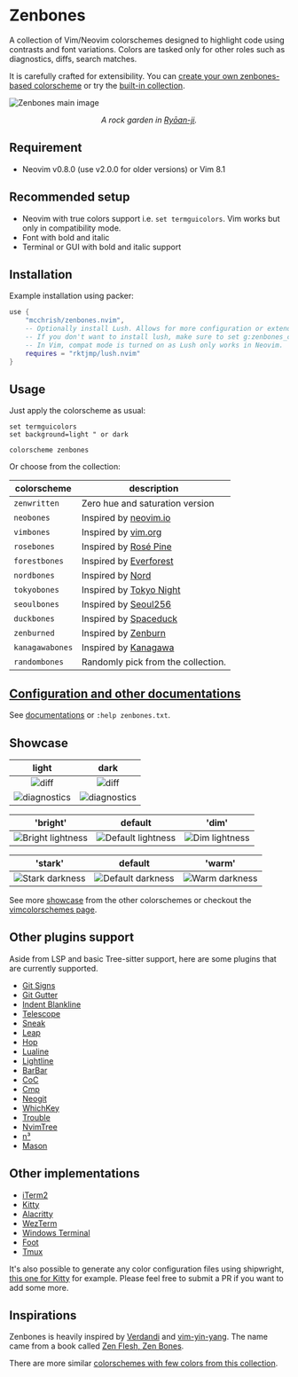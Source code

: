 # Zenbones

A collection of Vim/Neovim colorschemes designed to highlight code using
contrasts and font variations. Colors are tasked only for other roles such as
diagnostics, diffs, search matches.

It is carefully crafted for extensibility. You can
[create your own zenbones-based colorscheme](doc/zenbones.md#create-your-own-colorscheme)
or try the [built-in collection](#usage).

![Zenbones main image](https://user-images.githubusercontent.com/7200153/133883977-116795f3-c602-45f0-8907-b89c8d0b2f82.jpg)

<p align="center">
<em>A rock garden in <a href="https://en.wikipedia.org/wiki/Ry%C5%8Dan-ji">Ryōan-ji</a>.</em>
</p>

## Requirement

-   Neovim v0.8.0 (use v2.0.0 for older versions) or Vim 8.1

## Recommended setup

-   Neovim with true colors support i.e. `set termguicolors`. Vim works but only
    in compatibility mode.
-   Font with bold and italic
-   Terminal or GUI with bold and italic support

## Installation

Example installation using packer:

```lua
use {
    "mcchrish/zenbones.nvim",
    -- Optionally install Lush. Allows for more configuration or extending the colorscheme
    -- If you don't want to install lush, make sure to set g:zenbones_compat = 1
    -- In Vim, compat mode is turned on as Lush only works in Neovim.
    requires = "rktjmp/lush.nvim"
}
```

## Usage

Just apply the colorscheme as usual:

```vim
set termguicolors
set background=light " or dark

colorscheme zenbones
```

Or choose from the collection:

| colorscheme     | description                                                                                |
| --------------- | ------------------------------------------------------------------------------------------ |
| `zenwritten`    | Zero hue and saturation version                                                            |
| `neobones`      | Inspired by [neovim.io](https://neovim.io)                                                 |
| `vimbones`      | Inspired by [vim.org](https://www.vim.org)                                                 |
| `rosebones`     | Inspired by [Rosé Pine](https://rosepinetheme.com)                                         |
| `forestbones`   | Inspired by [Everforest](https://github.com/sainnhe/everforest)                            |
| `nordbones`     | Inspired by [Nord](https://www.nordtheme.com/docs/colors-and-palettes)                     |
| `tokyobones`    | Inspired by [Tokyo Night](https://github.com/enkia/tokyo-night-vscode-theme#color-palette) |
| `seoulbones`    | Inspired by [Seoul256](https://github.com/junegunn/seoul256.vim)                           |
| `duckbones`     | Inspired by [Spaceduck](https://pineapplegiant.github.io/spaceduck)                        |
| `zenburned`     | Inspired by [Zenburn](https://kippura.org/zenburnpage)                                     |
| `kanagawabones` | Inspired by [Kanagawa](https://github.com/rebelot/kanagawa.nvim)                           |
| `randombones`   | Randomly pick from the collection.                                                         |

## [Configuration and other documentations](doc/zenbones.md)

See [documentations](doc/zenbones.md) or `:help zenbones.txt`.

## Showcase

|                                                        light                                                         |                                                         dark                                                         |
| :------------------------------------------------------------------------------------------------------------------: | :------------------------------------------------------------------------------------------------------------------: |
|    ![diff](https://user-images.githubusercontent.com/7200153/133882734-de14cbb7-2faa-431b-9cb4-d674bf0f1d6a.png)     |    ![diff](https://user-images.githubusercontent.com/7200153/133882728-69abeca4-65d2-44e9-bddb-955e871c3143.png)     |
| ![diagnostics](https://user-images.githubusercontent.com/7200153/133882735-974ce339-1d5e-4bc0-9a95-82d21934222b.png) | ![diagnostics](https://user-images.githubusercontent.com/7200153/133882738-1b11be5f-5885-4ff9-9670-7e0bacbb6dd8.png) |

|                                                         'bright'                                                          |                                                          default                                                           |                                                         'dim'                                                          |
| :-----------------------------------------------------------------------------------------------------------------------: | :------------------------------------------------------------------------------------------------------------------------: | :--------------------------------------------------------------------------------------------------------------------: |
| ![Bright lightness](https://user-images.githubusercontent.com/7200153/133776552-5919f664-17d9-4d96-bf44-d587f20b01dc.png) | ![Default lightness](https://user-images.githubusercontent.com/7200153/133776625-d8e9dd88-13b3-4362-9cad-2031ef6ccf7d.png) | ![Dim lightness](https://user-images.githubusercontent.com/7200153/133776674-ff7d15e9-52e3-4a27-9099-722ffcbe1cb8.png) |

|                                                         'stark'                                                         |                                                          default                                                          |                                                         'warm'                                                         |
| :---------------------------------------------------------------------------------------------------------------------: | :-----------------------------------------------------------------------------------------------------------------------: | :--------------------------------------------------------------------------------------------------------------------: |
| ![Stark darkness](https://user-images.githubusercontent.com/7200153/133776839-4b12c3dd-233f-47d1-9740-006bf50e812a.png) | ![Default darkness](https://user-images.githubusercontent.com/7200153/133776882-26d006b4-50db-49ad-bd79-3bec327a95fc.png) | ![Warm darkness](https://user-images.githubusercontent.com/7200153/133776957-3d2949c9-51b6-4537-aca4-6ced80113b91.png) |

See more [showcase](doc/showcase.md) from the other colorschemes or checkout the
[vimcolorschemes page](https://vimcolorschemes.com/mcchrish/zenbones.nvim).

## Other plugins support

Aside from LSP and basic Tree-sitter support, here are some plugins that are
currently supported.

-   [Git Signs](https://github.com/lewis6991/gitsigns.nvim)
-   [Git Gutter](https://github.com/airblade/vim-gitgutter)
-   [Indent Blankline](https://github.com/lukas-reineke/indent-blankline.nvim)
-   [Telescope](https://github.com/nvim-telescope/telescope.nvim)
-   [Sneak](https://github.com/justinmk/vim-sneak)
-   [Leap](https://github.com/ggandor/leap.nvim)
-   [Hop](https://github.com/phaazon/hop.nvim)
-   [Lualine](https://github.com/hoob3rt/lualine.nvim)
-   [Lightline](https://github.com/itchyny/lightline.vim)
-   [BarBar](https://github.com/romgrk/barbar.nvim)
-   [CoC](https://github.com/neoclide/coc.nvim)
-   [Cmp](https://github.com/hrsh7th/nvim-cmp)
-   [Neogit](https://github.com/TimUntersberger/neogit)
-   [WhichKey](https://github.com/folke/which-key.nvim)
-   [Trouble](https://github.com/folke/trouble.nvim)
-   [NvimTree](https://github.com/kyazdani42/nvim-tree.lua)
-   [n³](https://github.com/mcchrish/nnn.vim)
-   [Mason](https://github.com/williamboman/mason.nvim)

## Other implementations

-   [iTerm2](extras/iterm)
-   [Kitty](extras/kitty)
-   [Alacritty](extras/alacritty)
-   [WezTerm](extras/wezterm)
-   [Windows Terminal](extras/windows_terminal)
-   [Foot](extras/foot)
-   [Tmux](extras/tmux)

It's also possible to generate any color configuration files using shipwright,
[this one for Kitty](lua/zenbones/shipwright/runners/kitty.lua) for example.
Please feel free to submit a PR if you want to add some more.

## Inspirations

Zenbones is heavily inspired by
[Verdandi](https://github.com/be5invis/vsc-theme-verdandi) and
[vim-yin-yang](https://github.com/pgdouyon/vim-yin-yang). The name came from a
book called
[Zen Flesh, Zen Bones](https://en.wikipedia.org/wiki/Zen_Flesh,_Zen_Bones).

There are more similar
[colorschemes with few colors from this collection](https://github.com/mcchrish/vim-no-color-collections).
